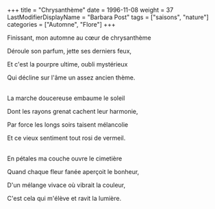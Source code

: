 +++
title = "Chrysanthème"
date = 1996-11-08
weight = 37
LastModifierDisplayName = "Barbara Post"
tags = ["saisons", "nature"]
categories = ["Automne", "Flore"]
+++

Finissant, mon automne au cœur de chrysanthème

Déroule son parfum, jette ses derniers feux,

Et c'est la pourpre ultime, oubli mystérieux

Qui décline sur l'âme un assez ancien thème.

 \
La marche doucereuse embaume le soleil

Dont les rayons grenat cachent leur harmonie,

Par force les longs soirs taisent mélancolie

Et ce vieux sentiment tout rosi de vermeil.

 \
En pétales ma couche ouvre le cimetière

Quand chaque fleur fanée aperçoit le bonheur,

D'un mélange vivace où vibrait la couleur,

C'est cela qui m'élève et ravit la lumière.
